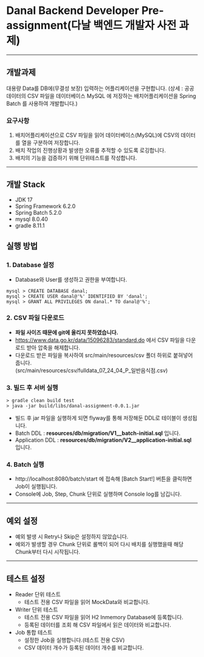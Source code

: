 # Danal Backend Developer Pre-assignment(다날 백엔드 개발자 사전 과제)

---

## 개발과제
대용량 Data를 DB에(무결성 보장) 입력하는 어플리케이션을 구현합니다.
(상세 : 공공데이터의 CSV 파일을 데이터베이스 MySQL 에 저장하는 배치어플리케이션을 Spring Batch 를 사용하여 개발합니다.)

### 요구사항
1. 배치어플리케이션으로 CSV 파일을 읽어 데이터베이스(MySQL)에 CSV의 데이터를 열을 구분하여 저장합니다.
2. 배치 작업의 진행상황과 발생한 오류를 추적할 수 있도록 로깅합니다.
3. 배치의 기능을 검증하기 위해 단위테스트를 작성합니다.

---

## 개발 Stack
- JDK 17
- Spring Framework 6.2.0
- Spring Batch 5.2.0
- mysql 8.0.40
- gradle 8.11.1

## 실행 방법
### 1. Database 설정
- Database와 User를 생성하고 권한을 부여합니다.
```
mysql > CREATE DATABASE danal;
mysql > CREATE USER danal@'%' IDENTIFIED BY 'danal';
mysql > GRANT ALL PRIVILEGES ON danal.* TO danal@'%';
```
### 2. CSV 파일 다운로드
- **파일 사이즈 때문에 git에 올리지 못하였습니다.**
- https://www.data.go.kr/data/15096283/standard.do 에서 CSV 파일을 다운로드 받아 압축을 해제합니다.
- 다운로드 받은 파일을 복사하여 src/main/resources/csv 폴더 하위로 붙혀넣어 줍니다.<br/>
  (src/main/resources/csv/fulldata_07_24_04_P_일반음식점.csv)

### 3. 빌드 후 서버 실행
```
> gradle clean build test
> java -jar build/libs/danal-assignment-0.0.1.jar
```
- 빌드 후 jar 파일을 실행하게 되면 flyway를 통해 저장해둔 DDL로 테이블이 생성됩니다.
- Batch DDL : **resources/db/migration/V1__batch-initial.sql** 입니다.
- Application DDL : **resources/db/migration/V2__application-initial.sql** 입니다.

### 4. Batch 실행
- http://localhost:8080/batch/start 에 접속해 [Batch Start!] 버튼을 클릭하면 Job이 실행됩니다.
- Console에 Job, Step, Chunk 단위로 실행하며 Console log를 남깁니다.

---

## 예외 설정
- 예외 발생 시 Retry나 Skip은 설정하지 않았습니다.
- 예외가 발생할 경우 Chunk 단위로 롤백이 되어 다시 배치를 실행했을때 해당 Chunk부터 다시 시작됩니다.

---

## 테스트 설정
- Reader 단위 테스트
  - 테스트 전용 CSV 파일을 읽어 MockData와 비교합니다.
- Writer 단위 테스트
  - 테스트 전용 CSV 파일을 읽어 H2 Inmemory Database에 등록합니다.
  - 등록된 데이터를 조회 해 CSV 파일에서 읽은 데이터와 비교합니다.
- Job 통합 테스트
  - 설정한 Job을 실행합니다.(테스트 전용 CSV)
  - CSV 데이터 개수가 등록된 데이터 개수를 비교합니다.
